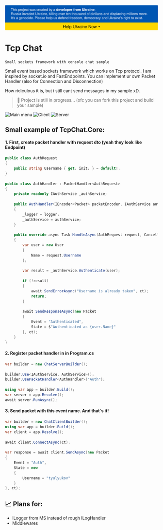 [![Stand With Ukraine](https://raw.githubusercontent.com/vshymanskyy/StandWithUkraine/main/banner-direct-single.svg)](https://stand-with-ukraine.pp.ua)

# Tcp Chat
`Small sockets framework with console chat sample`

Small event based sockets framework which works on Tcp protocol. I am inspired by socket.io and FastEndpoints. You can implement ur own Packet Handler (also for Connection and Disconnection)

How ridiculous it is, but i still cant send messages in my sample xD.

> 🚧 Project is still in progress... (ofc you can fork this project and build your sample)

![Main menu](https://github.com/tyulyukov/TcpChat/blob/master/docs/assets/1.png)
![Client](https://github.com/tyulyukov/TcpChat/blob/master/docs/assets/2.png)
![Server](https://github.com/tyulyukov/TcpChat/blob/master/docs/assets/3.png)

## Small example of TcpChat.Core:

#### 1. First, create packet handler with request dto (yeah they look like Endpoint)
```csharp
public class AuthRequest
{
    public string Username { get; init; } = default!;
}

public class AuthHandler : PacketHandler<AuthRequest>
{
    private readonly IAuthService _authService;

    public AuthHandler(IEncoder<Packet> packetEncoder, IAuthService authService) : base(packetEncoder)
    {
        _logger = logger;
        _authService = authService;
    }

    public override async Task HandleAsync(AuthRequest request, CancellationToken ct)
    {
        var user = new User
        {
            Name = request.Username
        };

        var result = _authService.Authenticate(user);

        if (!result)
        {
            await SendErrorAsync("Username is already taken", ct);
            return;
        }
        
        await SendResponseAsync(new Packet
        {
            Event = "Authenticated",
            State = $"Authenticated as {user.Name}"
        }, ct);
    }
}
```


#### 2. Register packet handler in in Program.cs
```csharp
var builder = new ChatServerBuilder();

builder.Use<IAuthService, AuthService>();
builder.UsePacketHandler<AuthHandler>("Auth");

using var app = builder.Build();
var server = app.Resolve();
await server.RunAsync();
```

#### 3. Send packet with this event name. And that`s it!
```csharp
var builder = new ChatClientBuilder();
using var app = builder.Build();
var client = app.Resolve();

await client.ConnectAsync(ct);

var response = await client.SendAsync(new Packet
{
    Event = "Auth",
    State = new
    {
        Username = "tyulyukov"
    }
}, ct);
```

## 📈 Plans for:
- ILogger from MS instead of rough ILogHandler
- Middlewares
